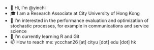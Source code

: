 - 👋 Hi, I’m @yinchi
- 🎓 I am a Research Associate at City University of Hong Kong
- 👀 I’m interested in the performance evaluation and optimization of stochastic
processes, for example in communications and service science
- 🌱 I’m currently learning R and Git
- 📫 How to reach me: yccchan26 [at] cityu [dot] edu [dot] hk

<!---
yinchi/yinchi is a ✨ special ✨ repository because its `README.md` (this file) appears on your GitHub profile.
You can click the Preview link to take a look at your changes.
--->
